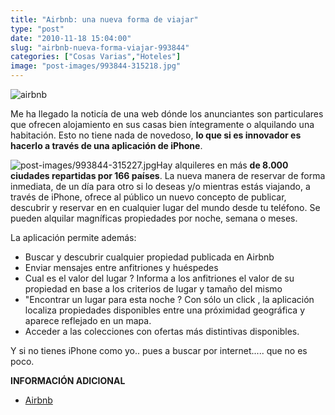 ```yaml
---
title: "Airbnb: una nueva forma de viajar"
type: "post"
date: "2010-11-18 15:04:00"
slug: "airbnb-nueva-forma-viajar-993844"
categories: ["Cosas Varias","Hoteles"]
image: "post-images/993844-315218.jpg"
---
```


![airbnb](post-images/993844-315218.jpg "airbnb")

Me ha llegado la noticía de una web dónde los anunciantes son particulares que ofrecen alojamiento en sus casas bien íntegramente o alquilando una habitación. Esto no tiene nada de novedoso, **lo que si es innovador es hacerlo a través de una aplicación de iPhone**.

![post-images/993844-315227.jpg](post-images/993844-315227.jpg "post-images/993844-315227.jpg")Hay alquileres en más **de 8.000 ciudades repartidas por 166 países**. La nueva manera de reservar de forma inmediata, de un día para otro si lo deseas y/o mientras estás viajando, a través de iPhone, ofrece al público un nuevo concepto de publicar, descubrir y reservar en en cualquier lugar del mundo desde tu teléfono. Se pueden alquilar magníficas propiedades por noche, semana o meses.

 La aplicación permite además:

- Buscar y descubrir cualquier propiedad publicada en Airbnb
- Enviar mensajes entre anfitriones y huéspedes
- Cual es el valor del lugar ? Informa a los anfitriones el valor de su propiedad en base a los criterios de lugar y tamaño del mismo
- "Encontrar un lugar para esta noche ? Con sólo un click , la aplicación localiza propiedades disponibles entre una próximidad geográfica y aparece reflejado en un mapa.
- Acceder a las colecciones con ofertas más distintivas disponibles.

Y si no tienes iPhone como yo.. pues a buscar por internet..... que no es poco.

**INFORMACIÓN ADICIONAL**

- [Airbnb](http://www.airbnb.com/)